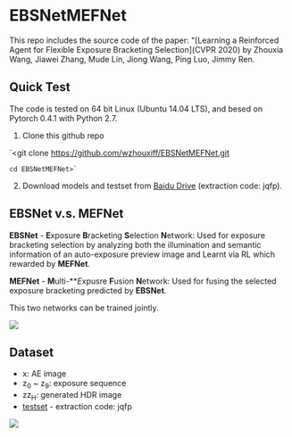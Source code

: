 # EBSNetMEFNet

This repo includes the source code of the paper: "[Learning a Reinforced Agent for Flexible Exposure Bracketing Selection](CVPR 2020) by Zhouxia Wang, Jiawei Zhang, Mude Lin, Jiong Wang, Ping Luo, Jimmy Ren.

## Quick Test

The code is tested on 64 bit Linux (Ubuntu 14.04 LTS), and besed on Pytorch 0.4.1 with Python 2.7.

1. Clone this github repo

`<git clone https://github.com/wzhouxiff/EBSNetMEFNet.git
    
    cd EBSNetMEFNet>`
    
2. Download models and testset from [Baidu Drive](https://pan.baidu.com/s/1o39r3Mmj523IJT6e7YcFFQ) (extraction code: jqfp).

## EBSNet v.s. MEFNet

**EBSNet** - **E**xposure **B**racketing **S**election **N**etwork: Used for exposure bracketing selection by analyzing both the illumination and semantic information of an auto-exposure preview image and Learnt via RL which rewarded by **MEFNet**.

**MEFNet** - **M**ulti-***E*xpusre **F**usion **N**etwork: Used for fusing the selected exposure bracketing predicted by **EBSNet**.

This two networks can be trained jointly.

<img src="images/framework.jpg">

## Dataset

* x: AE image
* z<sub>0</sub> ~ z<sub>9</sub>: exposure sequence
* zz<sub>H</sub>: generated HDR image
* [testset](https://pan.baidu.com/s/1o39r3Mmj523IJT6e7YcFFQ) -  extraction code: jqfp

<img src="images/samples.jpg">

<!-- ## Dataset
## Models && object boxes && adjacency matrices
Models, object boxes and ajacency matrices are in [HERE](https://pan.baidu.com/s/13tvWT5FmfvIFaBRE9nq1WQ).

## Usage
    usage: test.py [-h] [-j N] [-b N] [--print-freq N] [--weights PATH]
               [--scale-size SCALE_SIZE] [--world-size WORLD_SIZE] [-n N]
               [--write-out] [--adjacency-matrix PATH] [--crop-size CROP_SIZE]
               [--result-path PATH]
               DIR DIR DIR

    PyTorch Relationship

    positional arguments:
      DIR                       path to dataset
      DIR                       path to feature (bbox of contextural)
      DIR                       path to test list

    optional arguments:
      -h, --help                show this help message and exit
      -j N, --workers N         number of data loading workers (defult: 4)
      -b N, --batch-size N      mini-batch size (default: 1)
      --print-freq N, -p N      print frequency (default: 10)
      --weights PATH            path to weights (default: none)
      --scale-size SCALE_SIZE   input size
      --world-size WORLD_SIZE   number of distributed processes
      -n N, --num-classes N     number of classes / categories
      --write-out               write scores
      --adjacency-matrix PATH   path to adjacency-matrix of graph
      --crop-size CROP_SIZE     crop size
      --result-path PATH        path for saving result (default: none)

## Test
Modify the path of data before running the script.

    sh test.sh
    
## Result

PISC: Coarse-level

Methods|Intimate|Non-Intimate|No Relation|mAP
-|-|-|-|-
Union CNN  | 72.1 | 81.8 | 19.2| 58.4
Pair CNN  | 70.3 | 80.5 | 38.8 | 65.1
Pair CNN + BBox + Union  | 71.1 | 81.2 | 57.9 | 72.2
Pair CNN + BBox + Global | 70.5 | 80.0 | 53.7 | 70.5
Dual-glance | 73.1 | **84.2** | 59.6 | 79.7 | 35.4 | 79.7
Ours | **81.7** | 73.4 | **65.5** | **82.8**

PISC: Fine-level

Methods|Friends|Family|Couple|Professional|Commercial|No Relation|mAP
-|-|-|-|-|-|-|-
Union CNN | 29.9 | 58.5 | 70.7 | 55.4 | 43.0 | 19.6 | 43.5
Pair CNN  | 30.2 | 59.1 | 69.4 | 57.5 | 41.9 | 34.2 | 48.2
Pair CNN + BBox + Union  | 32.5 | 62.1 | 73.9 | 61.4 | 46.0 | 52.1 | 56.9
Pair CNN + BBox + Global | 32.2 | 61.7 | 72.6 | 60.8 | 44.3 | 51.0 | 54.6
Dual-glance | 35.4 | **68.1** | **76.3** | 70.3 | **57.6** | 60.9 | 63.2
Ours | **59.6** | 64.4 | 58.6 | **76.6** | 39.5 | **67.7** | **68.7**

PIPA-relation: 

Methods   | accuracy 
-|-
Two stream CNN | 57.2
Dual-Glance | 59.6 
Ours  | **62.3**

## Citation
    @inproceedings{Wang2018Deep,
        title={Deep Reasoning with Knowledge Graph for Social Relationship Understanding},
        author={Zhouxia Wang, Tianshui Chen, Jimmy Ren, Weihao Yu, Hui Cheng, Liang Lin},
        booktitle={International Joint Conference on Artificial Intelligence},
        year={2018},
    }

## Contributing
For any questions, feel free to open an issue or contact us (zhouzi1212@gmail.com)
 -->
